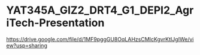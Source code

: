 # YAT345A_GIZ2_DRT4_G1_DEPI2_AgriTech-Presentation
https://drive.google.com/file/d/1MF9pggGU8OqLAHzsCMIcKgvrKtIJgIWe/view?usp=sharing
